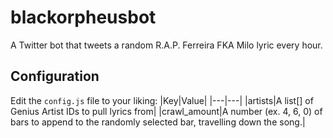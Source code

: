 # blackorpheusbot
 A Twitter bot that tweets a random R.A.P. Ferreira FKA Milo lyric every hour.  
 ## Configuration
 Edit the `config.js` file to your liking:
 |Key|Value|
 |---|---|
 |artists|A list[] of Genius Artist IDs to pull lyrics from|
 |crawl_amount|A number (ex. 4, 6, 0) of bars to append to the randomly selected bar, travelling down the song.|

